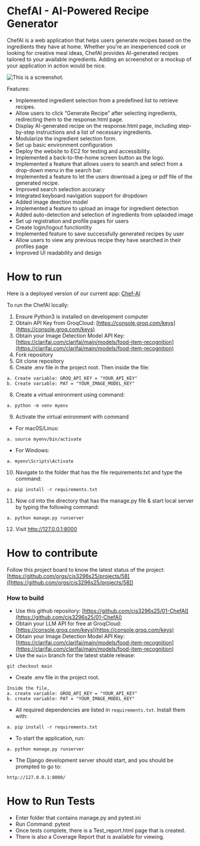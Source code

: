 # ChefAI - AI-Powered Recipe Generator
ChefAI is a web application that helps users generate recipes based on the ingredients they have at home. 
Whether you're an inexperienced cook or looking for creative meal ideas, ChefAI provides AI-generated recipes tailored to your available ingredients.
Adding an screenshot or a mockup of your application in action would be nice.  

![This is a screenshot.](https://github.com/cis3296s25/01-ChefAI/blob/main/chef_ai%20launch%20page.png)

Features:
- Implemented ingredient selection from a predefined list to retrieve recipes.
- Allow users to click “Generate Recipe” after selecting ingredients, redirecting them to the
response.html page.
- Display AI-generated recipe on the response.html page, including step-by-step
instructions and a list of necessary ingredients.
- Modularize the ingredient selection form.
- Set up basic environment configuration
- Deploy the website to EC2 for testing and accessibility.
- Implemented a back-to-the-home screen button as the logo.
- Implemented a feature that allows users to search and select from a drop-down menu in the search bar.
- Implemented a feature to let the users download a jpeg or pdf file of the generated recipe.
- Improved search selection accuracy
- Integrated keyboard navigation support for dropdown
- Added image deection model
- Implemented a feature to upload an image for ingredient detection
- Added auto-detection and selection of ingredients from uplaoded image
- Set up registration and profile pages for users
- Create login/logout functionlity
- Implemented feature to save successfully generated recipes by user
- Allow users to view any previous recipe they have searched in their profiles page
- Improved UI readability and design


# How to run
Here is a deployed version of our current app:
[Chef-AI](http://3.21.159.180/)

To run the ChefAI locally:
1. Ensure Python3 is installed on development computer
2. Obtain API Key from GroqCloud: [https://console.groq.com/keys](https://console.groq.com/keys)
4. Obtain your Image Detection Model API Key: [https://clarifai.com/clarifai/main/models/food-item-recognition](https://clarifai.com/clarifai/main/models/food-item-recognition)
5. Fork repository
6. Git clone repository
7. Create .env file in the project root. Then inside the file:
```
a. Create variable: GROQ_API_KEY = "YOUR_API_KEY"
b. Create variable: PAT = "YOUR_IMAGE_MODEL_KEY"
```
8. Create a virtual enironment using command:
```
a. python -m venv myenv  
```
9. Activate the virtual enironment with command
- For mac0S/Linux:
```
a. source myenv/bin/activate
```
- For Windows:
```
a. myenv\Scripts\Activate
```
10. Navigate to the folder that has the file requirements.txt and type the command:
```
a. pip install -r requirements.txt
```
11. Now cd into the directory that has the manage.py file & start local server by typing the following command:
```
a. python manage.py runserver
```
12. Visit http://127.0.0.1:8000

# How to contribute
Follow this project board to know the latest status of the project: [https://github.com/orgs/cis3296s25/projects/58]([https://github.com/orgs/cis3296s25/projects/58])  

### How to build
- Use this github repository: [https://github.com/cis3296s25/01-ChefAI](https://github.com/cis3296s25/01-ChefAI)
- Obtain your LLM API for free at GroqCloud: [https://console.groq.com/keys](https://console.groq.com/keys)
- Obtain your Image Detection Model API Key: [https://clarifai.com/clarifai/main/models/food-item-recognition](https://clarifai.com/clarifai/main/models/food-item-recognition)
- Use the `main` branch for the latest stable release:
```
git checkout main
```
- Create .env file in the project root.
```
Inside the file,
a. create variable: GROQ_API_KEY = "YOUR_API_KEY"
b. create variable: PAT = "YOUR_IMAGE_MODEL_KEY"
```
- All required dependencies are listed in `requirements.txt`. Install them with:
```
a. pip install -r requirements.txt
```
- To start the application, run:
```
a. python manage.py runserver
```
- The Django development server should start, and you should be prompted to go to:
```
http://127.0.0.1:8000/    
```

# How to Run Tests
- Enter folder that contains manage.py and pytest.ini
- Run Command: pytest
- Once tests complete, there is a Test_report.html page that is created.
- There is also a Coverage Report that is available for viewing.
